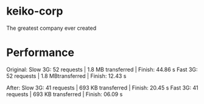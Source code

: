 # keiko-corp

The greatest company ever created

# Performance

Original:
Slow 3G: 52 requests | 1.8 MB transferred | Finish: 44.86 s
Fast 3G: 52 requests | 1.8 MBtransferred | Finish: 12.43 s

After:
Slow 3G: 41 requests | 693 KB transferred | Finish: 20.45 s
Fast 3G: 41 requests | 693 KB transferred | Finish: 06.09 s